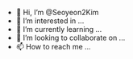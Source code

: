 - 👋 Hi, I’m @Seoyeon2Kim
- 👀 I’m interested in ...
- 🌱 I’m currently learning ...
- 💞️ I’m looking to collaborate on ...
- 📫 How to reach me ...

<!---
Seoyeon2Kim/Seoyeon2Kim is a ✨ special ✨ repository because its `README.md` (this file) appears on your GitHub profile.
You can click the Preview link to take a look at your changes.
--->
